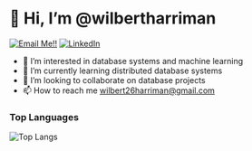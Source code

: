 # 👋 Hi, I’m @wilbertharriman
<a href="mailto:wilbert26harriman@gmail.com">![Email Me!!](https://img.shields.io/badge/Gmail-D14836?style=for-the-badge&logo=gmail&logoColor=white)</a>
<a href="https://www.linkedin.com/in/wilbertharriman">![LinkedIn](https://img.shields.io/badge/LinkedIn-0077B5?style=for-the-badge&logo=linkedin&logoColor=white)</a>

- 👀 I’m interested in database systems and machine learning
- 🌱 I’m currently learning distributed database systems
- 💞️ I’m looking to collaborate on database projects
- 📫 How to reach me wilbert26harriman@gmail.com

### Top Languages
![Top Langs](https://github-readme-stats.vercel.app/api/top-langs/?username=wilbertharriman&layout=compact)

<!---
wilbertharriman/wilbertharriman is a ✨ special ✨ repository because its `README.md` (this file) appears on your GitHub profile.
You can click the Preview link to take a look at your changes.
--->
